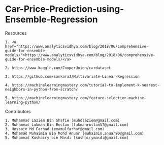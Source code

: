 # Car-Price-Prediction-using-Ensemble-Regression

Resources

	1. <a href="https://www.analyticsvidhya.com/blog/2018/06/comprehensive-guide-for-ensemble-models/">https://www.analyticsvidhya.com/blog/2018/06/comprehensive-guide-for-ensemble-models/</a>
	
	2. https://www.kaggle.com/CooperUnion/cardataset
	
	3. https://github.com/sankaraJ/Multivariate-Linear-Regression
	
	4. https://machinelearningmastery.com/tutorial-to-implement-k-nearest-neighbors-in-python-from-scratch/
	
	5. https://machinelearningmastery.com/feature-selection-machine-learning-python/
	
Contributors

	1. Muhammad Laziem Bin Shafie (muhdlaziem@gmail.com)
	2. Muhammad Lukman Bin Roslan (lukmanroslan57@gmail.com)
	3. Hossain Md Farhad (emamulfarhat@gmail.com)
	4. Mohamad Muhaimin Bin Mohd Anuar (muhaimin.anuar90@gmail.com)
	5. Muhammad Kushairy bin Masdi (kushairymasdi@gmail.com)
	
	

